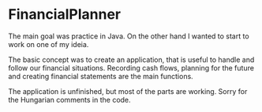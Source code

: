 FinancialPlanner
================

The main goal was practice in Java. On the other hand I wanted to start to work on one of my ideia.

The basic concept was to create an application, that is useful to handle and follow our financial situations. Recording cash flows, planning for the future and creating financial statements are the main functions.

The application is unfinished, but most of the parts are working.
Sorry for the Hungarian comments in the code.
